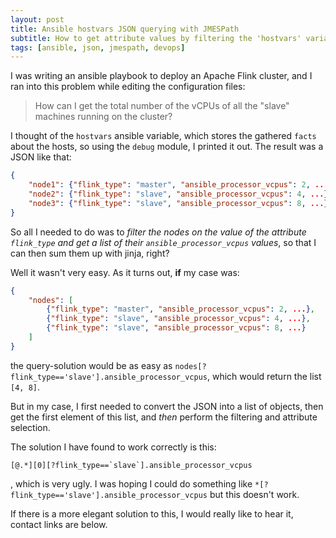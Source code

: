 ```yaml
---
layout: post
title: Ansible hostvars JSON querying with JMESPath
subtitle: How to get attribute values by filtering the 'hostvars' variable with JMESPath
tags: [ansible, json, jmespath, devops]
---
```


I was writing an ansible playbook to deploy an Apache Flink cluster, and I ran into this problem while editing the configuration files:

> How can I get the total number of the vCPUs of all the "slave" machines running on the cluster?

I thought of the `hostvars` ansible variable, which stores the gathered `facts` about the hosts, so using the `debug` module, I printed it out. The result was a JSON like that:

```json
{
    "node1": {"flink_type": "master", "ansible_processor_vcpus": 2, ...},
    "node2": {"flink_type": "slave", "ansible_processor_vcpus": 4, ...},
    "node3": {"flink_type": "slave", "ansible_processor_vcpus": 8, ...}
}
```

So all I needed to do was to _filter the nodes on the value of the attribute `flink_type` and get a list of their `ansible_processor_vcpus` values_, so that I can then sum them up with jinja, right?

Well it wasn't very easy. As it turns out, **if** my case was:

```json
{
    "nodes": [
        {"flink_type": "master", "ansible_processor_vcpus": 2, ...},
        {"flink_type": "slave", "ansible_processor_vcpus": 4, ...},
        {"flink_type": "slave", "ansible_processor_vcpus": 8, ...}
    ]
}
```

the query-solution would be as easy as `nodes[?flink_type=='slave'].ansible_processor_vcpus`, which would return the list `[4, 8]`.

But in my case, I first needed to convert the JSON into a list of objects, then get the first element of this list, and _then_ perform the filtering and attribute selection.

The solution I have found to work correctly is this:

```
[@.*][0][?flink_type==`slave`].ansible_processor_vcpus
```
, which is very ugly. I was hoping I could do something like `*[?flink_type=='slave'].ansible_processor_vcpus` but this doesn't work.

If there is a more elegant solution to this, I would really like to hear it, contact links are below.
